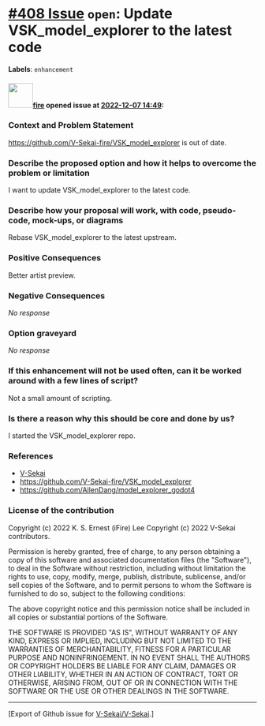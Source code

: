 # [\#408 Issue](https://github.com/V-Sekai/V-Sekai/issues/408) `open`: Update VSK_model_explorer to the latest code
**Labels**: `enhancement`


#### <img src="https://avatars.githubusercontent.com/u/32321?u=c2e06a3d2b49a467aa907e54aa259516440267cc&v=4" width="50">[fire](https://github.com/fire) opened issue at [2022-12-07 14:49](https://github.com/V-Sekai/V-Sekai/issues/408):

### Context and Problem Statement

https://github.com/V-Sekai-fire/VSK_model_explorer is out of date.

### Describe the proposed option and how it helps to overcome the problem or limitation

I want to update VSK_model_explorer to the latest code.

### Describe how your proposal will work, with code, pseudo-code, mock-ups, or diagrams

Rebase VSK_model_explorer to the latest upstream.

### Positive Consequences

Better artist preview.

### Negative Consequences

_No response_

### Option graveyard

_No response_

### If this enhancement will not be used often, can it be worked around with a few lines of script?

Not a small amount of scripting.

### Is there a reason why this should be core and done by us?

I started the VSK_model_explorer repo.

### References

- [V-Sekai](https://v-sekai.org/)
- https://github.com/V-Sekai-fire/VSK_model_explorer
- https://github.com/AllenDang/model_explorer_godot4


### License of the contribution

Copyright (c) 2022 K. S. Ernest (iFire) Lee
Copyright (c) 2022 V-Sekai contributors.

Permission is hereby granted, free of charge, to any person obtaining a copy of this software and associated documentation files (the "Software"), to deal in the Software without restriction, including without limitation the rights to use, copy, modify, merge, publish, distribute, sublicense, and/or sell copies of the Software, and to permit persons to whom the Software is furnished to do so, subject to the following conditions:

The above copyright notice and this permission notice shall be included in all copies or substantial portions of the Software.

THE SOFTWARE IS PROVIDED "AS IS", WITHOUT WARRANTY OF ANY KIND, EXPRESS OR IMPLIED, INCLUDING BUT NOT LIMITED TO THE WARRANTIES OF MERCHANTABILITY, FITNESS FOR A PARTICULAR PURPOSE AND NONINFRINGEMENT. IN NO EVENT SHALL THE AUTHORS OR COPYRIGHT HOLDERS BE LIABLE FOR ANY CLAIM, DAMAGES OR OTHER LIABILITY, WHETHER IN AN ACTION OF CONTRACT, TORT OR OTHERWISE, ARISING FROM, OUT OF OR IN CONNECTION WITH THE SOFTWARE OR THE USE OR OTHER DEALINGS IN THE SOFTWARE.





-------------------------------------------------------------------------------



[Export of Github issue for [V-Sekai/V-Sekai](https://github.com/V-Sekai/V-Sekai).]
